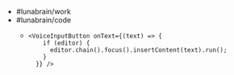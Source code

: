 - #lunabrain/work
- #lunabrain/code
	- ```tsx
	  <VoiceInputButton onText={(text) => {
	      if (editor) {
	        editor.chain().focus().insertContent(text).run();
	      }
	    }} />
	  ```